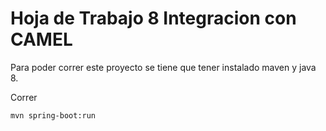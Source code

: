 
# Hoja de Trabajo 8 Integracion con CAMEL


Para poder correr este proyecto se tiene que tener instalado maven y java 8.

Correr 
```bash
mvn spring-boot:run

```